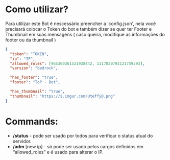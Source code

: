 # Como utilizar?
Para utilizar este Bot é nescessário preencher a 'config.json', nela você precisará colocar o Token do bot e também dizer se quer ter Footer e Thumbnail em suas mensagens ( caso queira, modifique as informações do footer ou da thumbnail )

```JSON:config.json
{
  "token": "TOKEN",
  "ip": "IP",
  "allowed_roles": [965360361521938442, 1117830793121759393],
  "version": "bedrock",

  "has_footer": "true",
  "footer": "ToP - Bot",

  "has_thumbnail": "true",
  "thumbnail": "https://i.imgur.com/UteffyD.png"
}
```
# Commands:
* **/status** - pode ser usado por todos para verificar o status atual do servidor.
* **/adm** [new ip] - só pode ser usado pelos cargos definidos em “allowed_roles” e é usado para alterar o IP.
